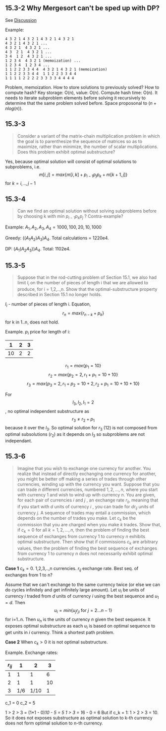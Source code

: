 ## 15.3-2 Why Mergesort can't be sped up with DP?

See [Discussion](https://github.com/walkccc/CLRS/issues/122)

Example:

```
4 3 2 1 4 3 2 1 4 3 2 1 4 3 2 1
4 3 2 1 4 3 2 1 ...
4 3 2 1  4 3 2 1 ...
4 3  2 1  4 3 2 1 ...
3 4  1 2  4 3 2 1 ...
1 2 3 4  4 3 2 1 (memoization) ... 
1 2 3 4  1 2 3 4 ...
1 1 2 2 3 3 4 4  4 3 2 1 4 3 2 1 (memoization)
1 1 2 2 3 3 4 4  1 1 2 2 3 3 4 4
1 1 1 1 2 2 2 2 3 3 3 3 4 4 4 4 

```

Problem, memoization. How to store solutions to previously solved? How to compute hash? Key storage: O(n), value: O(n). Compute hash time: O(n). It needs to iterate subproblem elements before solving it recursively to determine that the same problem solved before. Space proposonal to $(n+nlog(n))$. 


## 15.3-3

> Consider a variant of the matrix-chain multiplication problem in which the goal is to parenthesize the sequence of matrices so as to maximize, rather than minimize, the number of scalar multiplications. Does this problem exhibit optimal substructure?

Yes, because optimal solution will consist of optimal solutions to subproblems, i.e. $$m[i,j] = max \left\{ m[i,k] + p_{i-1} p_j p_k + m[k+1,j] \right\} $$ for $k = i,..,j-1$


## 15.3-4

> Can we find an optimal solution without solving subproblems before by choosing k with min $p_{i-1} p_k p_j$ ? Contra-example?

Example: 
$A_1, A_2, A_3, A_4 = 1000,100,20,10,1000$ 

Greedy: $((A_1 A_2)A_3)A_4$. Total calculations = 1220e4.

DP: $(A_1 (A_2A_3))A_4$. Total: 1102e4.


## 15.3-5

> Suppose that in the rod-cutting problem of Section 15.1, we also had limit $l_i$ on the number of pieces of length i that we are allowed to produce, for i = 1,2,..,n. Show that the optimal-substructure property described in Section 15.1 no longer holds.

$l_i$ - number of pieces of length i. Equation, $$r_{n} = max \left\{ r_{n-k} + p_{k} \right\} $$ for k in 1..n, does not hold. 

Example.
$p_i$ price for length of i:

1  | 2 | 3 |
---|---|---|
10 | 2 | 2 |

$$r_1 = max \left\{ p_1 = 10 \right\}$$
$$r_2 = max \left\{ p_2 = 2, r_1+p_1 = 10+10 \right\}$$
$$r_3 = max \left\{ p_3 = 2, r_1+p_2 = 10+2, r_2+p_1 = 10+10+10 \right\}$$

For $$l_3, l_2, l_1 = 2$$, no optimal independent substructure as $$r_3 \neq r_2 + p_1 $$ because it over the $l_3$. So optimal solution for $r_3$ (12) is not composed from optimal subsolutions ($r_2$) as it depends on $l_3$ so subproblems are not independant.


## 15.3-6

> Imagine that you wish to exchange one currency for another. You realize that instead of directly exchanging one currency for another, you might be better off making a series of trades through other currencies, winding up with the currency you want. Suppose that you can trade $n$ different currencies, numbered $1, 2, \ldots, n$, where you start with currency $1$ and wish to wind up with currency $n$. You are given, for each pair of currencies $i$ and $j$ , an exchange rate $r_{ij}$, meaning that if you start with $d$ units of currency $i$ , you can trade for $dr_{ij}$ units of currency $j$. A sequence of trades may entail a commission, which depends on the number of trades you make. Let $c_k$ be the commission that you are charged when you make $k$ trades. Show that, if $c_k = 0$ for all $k = 1, 2, \ldots, n$, then the problem of finding the best sequence of exchanges from currency $1$ to currency $n$ exhibits optimal substructure. Then show that if commissions $c_k$ are arbitrary values, then the problem of finding the best sequence of exchanges from currency $1$ to currency $n$ does not necessarily exhibit optimal substructure.

**Case 1** $c_k = 0$. 1,2,3,..,n currencies. $r_{ij}$ exchange rate. Best seq. of exchanges from 1 to n? 

Assume that we can't exchange to the same currency twice (or else we can do cycles infinitely and get infinitely large amount). Let $u_i$ be units of currency $i$ traded from $d$ units of currency $i$ using the best sequence and $u_1 = d$. Then $$u_i = min \left\{ u_{j} r_{ji}  \text{ for } j=2 \ldots n-1 \right\} $$ for i=1..n. Then $u_n$ is the units of currency $n$ given the best sequence. It exposes optimal substructure as each $u_i$ is based on optimal sequence to get units in $i$ currency. Think a shortest path problem.

**Case 2** When $c_k \gt 0$ it is not optimal substructure.

Example. Exchange rates:

 $r_{ij}$ | 1   | 2    | 3  |
----------|-----|------|----|
 1        | 1   | 1    | 6  |
 2        | 1   | 1    | 10 |
 3        | 1/6 | 1/10 | 1  |

c_1 = 0
c_2 = 5

1 > 2 > 3 = (1*1 - 0)*10 - 5 = 5
1 > 3 = 1*6 - 0 = 6
But if c_k = 1: 1 > 2 > 3 = 10. So it does not exposes substructure as optimal solution to k-th currency does not form optimal solution to n-th currency.
